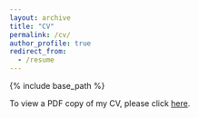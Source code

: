 ```yaml
---
layout: archive
title: "CV"
permalink: /cv/
author_profile: true
redirect_from:
  - /resume
---
```


{% include base_path %}

To view a PDF copy of my CV, please click [here](https://goldeneyerohan.github.io/files/RohanSinhaCV-11-27-2018.pdf).